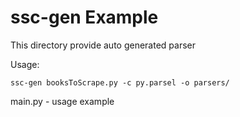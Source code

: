 # ssc-gen Example

This directory provide auto generated parser

Usage:

```shell
ssc-gen booksToScrape.py -c py.parsel -o parsers/
```

main.py - usage example
